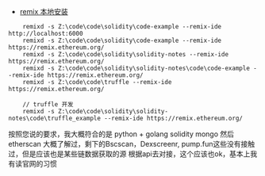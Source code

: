 * [remix 本地安装](https://remix-ide.readthedocs.io/zh-cn/latest/remixd.html)



```
	remixd -s Z:\code\code\solidity\code-example --remix-ide http://localhost:6000
	remixd -s Z:\code\code\solidity\code-example --remix-ide https://remix.ethereum.org/  
	remixd -s Z:\code\code\solidity\solidity-notes --remix-ide https://remix.ethereum.org/  
	remixd -s Z:\code\code\solidity\solidity-notes\code\code-example --remix-ide https://remix.ethereum.org/  
	remixd -s Z:\code\code\truffle --remix-ide https://remix.ethereum.org/  

	// truffle 开发
	remixd -s Z:\code\code\solidity\solidity-notes\code\truffle_example --remix-ide https://remix.ethereum.org/  

```


按照您说的要求，我大概符合的是
	python + golang
	solidity 
	mongo 
	然后 etherscan 大概了解过，剩下的Bscscan，Dexscreenr, pump.fun这些没有接触过，但是应该也是某些链数据获取的源
	根据api去对接，这个应该也ok，基本上我有读官网的习惯